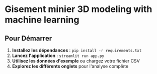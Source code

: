 # Gisement minier 3D modeling with machine learning

## Pour Démarrer

1. **Installez les dépendances** : `pip install -r requirements.txt`
2. **Lancez l'application** : `streamlit run app.py`
3. **Utilisez les données d'exemple** ou chargez votre fichier CSV
4. **Explorez les différents onglets** pour l'analyse complète
